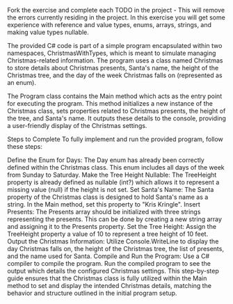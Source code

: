 Fork the exercise and complete each TODO in the project - This will remove the errors currently residing in the project.  In this exercise you will get some experience with reference and value types, enums, arrays, strings, and making value types nullable.

The provided C# code is part of a simple program encapsulated within two namespaces, ChristmasWithTypes, which is meant to simulate managing Christmas-related information. The program uses a class named Christmas to store details about Christmas presents, Santa's name, the height of the Christmas tree, and the day of the week Christmas falls on (represented as an enum).

The Program class contains the Main method which acts as the entry point for executing the program. This method initializes a new instance of the Christmas class, sets properties related to Christmas presents, the height of the tree, and Santa's name. It outputs these details to the console, providing a user-friendly display of the Christmas settings.

Steps to Complete
To fully implement and run the provided program, follow these steps:

Define the Enum for Days:
The Day enum has already been correctly defined within the Christmas class. This enum includes all days of the week from Sunday to Saturday.
Make the Tree Height Nullable:
The TreeHeight property is already defined as nullable (int?) which allows it to represent a missing value (null) if the height is not set.
Set Santa's Name:
The Santa property of the Christmas class is designed to hold Santa's name as a string. In the Main method, set this property to "Kris Kringle".
Insert Presents:
The Presents array should be initialized with three strings representing the presents. This can be done by creating a new string array and assigning it to the Presents property.
Set the Tree Height:
Assign the TreeHeight property a value of 10 to represent a tree height of 10 feet.
Output the Christmas Information:
Utilize Console.WriteLine to display the day Christmas falls on, the height of the Christmas tree, the list of presents, and the name used for Santa.
Compile and Run the Program:
Use a C# compiler to compile the program. Run the compiled program to see the output which details the configured Christmas settings.
This step-by-step guide ensures that the Christmas class is fully utilized within the Main method to set and display the intended Christmas details, matching the behavior and structure outlined in the initial program setup.
